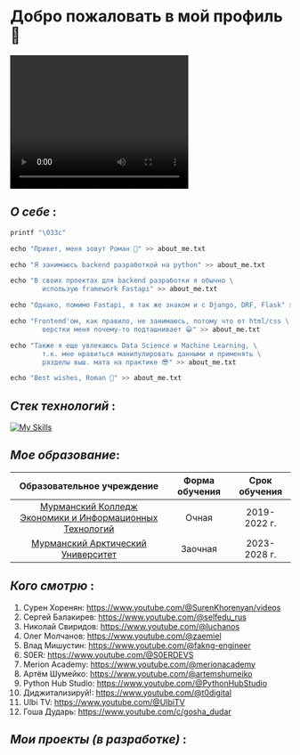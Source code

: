 
# **Добро пожаловать в мой профиль** 👻

<video width="320" height="240" controls>
  <source src="/0_Spider_Cute_3840x2160.mp4" type="video/mp4">
</video>

## *О себе* :
```python
printf "\033c"

echo "Привет, меня зовут Роман 👾" >> about_me.txt

echo "Я занимаюсь backend разработкой на python" >> about_me.txt

echo "В своих проектах для backend разработки я обычно \
        использую framework Fastapi" >> about_me.txt

echo "Однако, помимо Fastapi, я так же знаком и с Django, DRF, Flask" >> about_me.txt

echo "Frontend'ом, как правило, не занимаюсь, потому что от html/css \
        верстки меня почему-то подташнивает 😀" >> about_me.txt

echo "Также я еще увлекаюсь Data Science и Machine Learning, \
        т.к. мне нравиться манипулировать данными и применять \
        разделы выш. мата на практике 😎" >> about_me.txt

echo "Best wishes, Roman 👋" >> about_me.txt
```

## *Стек технологий* :

[![My Skills](https://skillicons.dev/icons?i=py,django,fastapi,git,html,css,js,postgresql,redis,rabbitmq,docker,nginx,linux)]()

## *Мое образование*:

| Образовательное учреждение | Форма обучения | Срок обучения |
|:--------------------------:|:---------------:|:-------------:|
|[Мурманский Колледж Экономики и Информационных Технологий](https://mkeiit.ru/)| Очная | 2019-2022 г.|
| [Мурманский Арктический Университет](https://mauniver.ru/) |Заочная| 2023-2028 г.|

## *Кого смотрю* :

1. Сурен Хоренян: https://www.youtube.com/@SurenKhorenyan/videos
2. Сергей Балакирев: https://www.youtube.com/@selfedu_rus 
3. Николай Свиридов: https://www.youtube.com/@luchanos
4. Олег Молчанов: https://www.youtube.com/@zaemiel
5. Влад Мишустин: https://www.youtube.com/@fakng-engineer
6. S0ER: https://www.youtube.com/@S0ERDEVS
7. Merion Academy: https://www.youtube.com/@merionacademy
8. Артём Шумейко: https://www.youtube.com/@artemshumeiko
9. Python Hub Studio: https://www.youtube.com/@PythonHubStudio
10. Диджитализируй!: https://www.youtube.com/@t0digital
11. Ulbi TV: https://www.youtube.com/@UlbiTV
12. Гоша Дударь: https://www.youtube.com/c/gosha_dudar

## *Мои проекты (в разработке)* :
